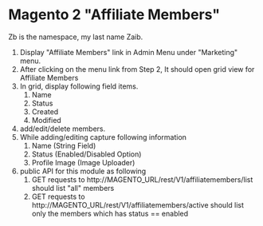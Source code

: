# Magento 2 "Affiliate Members"
Zb is the namespace, my last name Zaib.

1. Display "Affiliate Members" link in Admin Menu under "Marketing" menu.
2. After clicking on the menu link from Step 2, It should open grid view for Affiliate Members
3. In grid, display following field items.
      1. Name
      2. Status
      3. Created
      4. Modified
4. add/edit/delete members.
5. While adding/editing capture following information
      1. Name (String Field)
      2. Status (Enabled/Disabled Option)
      3. Profile Image (Image Uploader)
6. public API for this module as following
      1. GET requests to http://MAGENTO_URL/rest/V1/affiliatemembers/list should list "all" members
      2. GET requests to http://MAGENTO_URL/rest/V1/affiliatemembers/active should list only the members which has status == enabled


